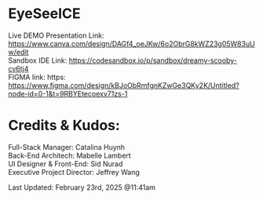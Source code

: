 # EyeSeeICE
Live DEMO Presentation Link: https://www.canva.com/design/DAGf4_oeJKw/6o2ObrG8kWZ23g05W83uUw/edit   
Sandbox IDE Link: https://codesandbox.io/p/sandbox/dreamy-scooby-cv6tj4   
FIGMA link: https: https://www.figma.com/design/kBJoObRmfgnKZwGe3QKy2K/Untitled?node-id=0-1&t=9RBYEtecoexv71zs-1  
  
# Credits & Kudos:  
Full-Stack Manager: Catalina Huynh  
Back-End Architech: Mabelle Lambert  
UI Designer & Front-End: Sid Nurad  
Executive Project Director: Jeffrey Wang  
  
Last Updated: February 23rd, 2025 @11:41am  


 
